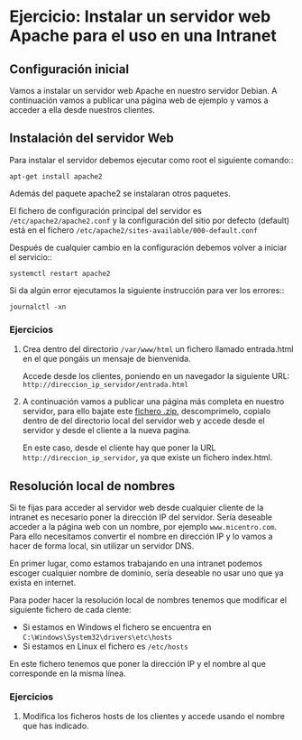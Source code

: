 # Ejercicio: Instalar un servidor web Apache para el uso en una Intranet

## Configuración inicial

Vamos a instalar un servidor web Apache en nuestro servidor Debian. A continuación vamos a publicar una página web de ejemplo y vamos a acceder a ella desde nuestros clientes.

## Instalación del servidor Web

Para instalar el servidor debemos ejecutar como root el siguiente comando::

	apt-get install apache2

Además del paquete apache2 se instalaran otros paquetes.

El fichero de configuración principal del servidor es ``/etc/apache2/apache2.conf`` y la configuración del sitio por defecto (default) está en el fichero ``/etc/apache2/sites-available/000-default.conf``

Después de cualquier cambio en la configuración debemos volver a iniciar el servicio::

	systemctl restart apache2

Si da algún error ejecutamos la siguiente instrucción para ver los errores::

	journalctl -xn

### Ejercicios

1. Crea dentro del directorio ``/var/www/html`` un fichero llamado entrada.html en el que pongáis un mensaje de bienvenida.
    
    Accede desde los clientes, poniendo en un navegador la siguiente URL: ``http://direccion_ip_servidor/entrada.html``

2. A continuación vamos a publicar una página más completa en nuestro servidor, para ello bajate este [fichero .zip](http://josedom24.github.io/mod/serviciosgm/files/web.zip), descomprimelo, copialo dentro de del directorio local del servidor web y accede desde el servidor y desde el cliente a la nueva pagina.

    En este caso, desde el cliente hay que poner la URL ``http://direccion_ip_servidor``, ya que existe un fichero index.html.


## Resolución local de nombres

Si te fijas para acceder al servidor web desde cualquier cliente de la intranet es necesario poner la dirección IP del servidor. Sería deseable acceder a la página web con un nombre, por ejemplo ``www.micentro.com``. Para ello necesitamos convertir el nombre en dirección IP y lo vamos a hacer de forma local, sin utilizar un servidor DNS.

En primer lugar, como estamos trabajando en una intranet podemos escoger cualquier nombre de dominio, sería deseable no usar uno que ya exista en internet.

Para poder hacer la resolución local de nombres tenemos que modificar el siguiente fichero de cada clente:

* Si estamos en Windows el fichero se encuentra en ``C:\Windows\System32\drivers\etc\hosts``
* Si estamos en Linux el fichero es ``/etc/hosts``

En este fichero tenemos que poner la dirección IP y el nombre al que corresponde en la misma línea.

### Ejercicios

1. Modifica los ficheros hosts de los clientes y accede usando el nombre que has indicado.
